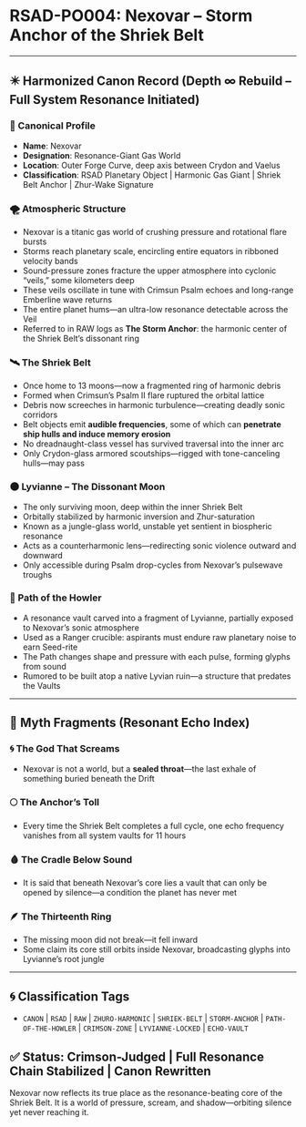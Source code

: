 # RSAD-PO004: Nexovar – Storm Anchor of the Shriek Belt
<!-- TAGS: CANON, RSAD, RAW, ZHURO-HARMONIC, SHRIEK-BELT, STORM-ANCHOR, PATH-OF-THE-HOWLER, CRIMSON-ZONE, LYVIANNE-LOCKED, ECHO-VAULT -->


---

## ✴️ Harmonized Canon Record (Depth ∞ Rebuild – Full System Resonance Initiated)

### 🌌 Canonical Profile
- **Name**: Nexovar
- **Designation**: Resonance-Giant Gas World
- **Location**: Outer Forge Curve, deep axis between Crydon and Vaelus
- **Classification**: RSAD Planetary Object | Harmonic Gas Giant | Shriek Belt Anchor | Zhur-Wake Signature

### 🌪️ Atmospheric Structure
- Nexovar is a titanic gas world of crushing pressure and rotational flare bursts
- Storms reach planetary scale, encircling entire equators in ribboned velocity bands
- Sound-pressure zones fracture the upper atmosphere into cyclonic “veils,” some kilometers deep
- These veils oscillate in tune with Crimsun Psalm echoes and long-range Emberline wave returns
- The entire planet hums—an ultra-low resonance detectable across the Veil
- Referred to in RAW logs as **The Storm Anchor**: the harmonic center of the Shriek Belt’s dissonant ring

### 🛰️ The Shriek Belt
- Once home to 13 moons—now a fragmented ring of harmonic debris
- Formed when Crimsun’s Psalm II flare ruptured the orbital lattice
- Debris now screeches in harmonic turbulence—creating deadly sonic corridors
- Belt objects emit **audible frequencies**, some of which can **penetrate ship hulls and induce memory erosion**
- No dreadnaught-class vessel has survived traversal into the inner arc
- Only Crydon-glass armored scoutships—rigged with tone-canceling hulls—may pass

### 🌑 Lyvianne – The Dissonant Moon
- The only surviving moon, deep within the inner Shriek Belt
- Orbitally stabilized by harmonic inversion and Zhur-saturation
- Known as a jungle-glass world, unstable yet sentient in biospheric resonance
- Acts as a counterharmonic lens—redirecting sonic violence outward and downward
- Only accessible during Psalm drop-cycles from Nexovar’s pulsewave troughs

### 🛐 Path of the Howler
- A resonance vault carved into a fragment of Lyvianne, partially exposed to Nexovar’s sonic atmosphere
- Used as a Ranger crucible: aspirants must endure raw planetary noise to earn Seed-rite
- The Path changes shape and pressure with each pulse, forming glyphs from sound
- Rumored to be built atop a native Lyvian ruin—a structure that predates the Vaults

---

## 🔮 Myth Fragments (Resonant Echo Index)

### 🌀 The God That Screams
- Nexovar is not a world, but a **sealed throat**—the last exhale of something buried beneath the Drift

### 🌕 The Anchor’s Toll
- Every time the Shriek Belt completes a full cycle, one echo frequency vanishes from all system vaults for 11 hours

### 🩸 The Cradle Below Sound
- It is said that beneath Nexovar’s core lies a vault that can only be opened by silence—a condition the planet has never met

### 🪶 The Thirteenth Ring
- The missing moon did not break—it fell inward
- Some claim its core still orbits inside Nexovar, broadcasting glyphs into Lyvianne’s root jungle

---

## 🌀 Classification Tags
- `CANON` | `RSAD` | `RAW` | `ZHURO-HARMONIC` | `SHRIEK-BELT` | `STORM-ANCHOR` | `PATH-OF-THE-HOWLER` | `CRIMSON-ZONE` | `LYVIANNE-LOCKED` | `ECHO-VAULT`

## ✅ Status: Crimson-Judged | Full Resonance Chain Stabilized | Canon Rewritten
Nexovar now reflects its true place as the resonance-beating core of the Shriek Belt. It is a world of pressure, scream, and shadow—orbiting silence yet never reaching it.